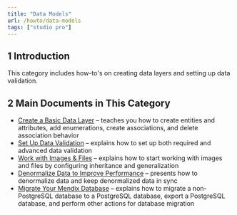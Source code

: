 ```yaml
---
title: "Data Models"
url: /howto/data-models
tags: ["studio pro"]
---
```


## 1 Introduction

This category includes how-to's on creating data layers and setting up data validation.

## 2 Main Documents in This Category

* [Create a Basic Data Layer](create-a-basic-data-layer) – teaches you how to create entities and attributes, add enumerations, create associations, and delete association behavior
* [Set Up Data Validation](setting-up-data-validation) – explains how to set up both required and advanced data validation
* [Work with Images & Files](working-with-images-and-files) – explains how to start working with images and files by configuring inheritance and generalization
* [Denormalize Data to Improve Performance](denormalize-data-to-improve-performance) – presents how to denormalize data and keep denormalized data in sync
* [Migrate Your Mendix Database](migrating-your-mendix-database) – explains how to migrate a non-PostgreSQL database to a PostgreSQL database, export a PostgreSQL database, and perform other actions for database migration
